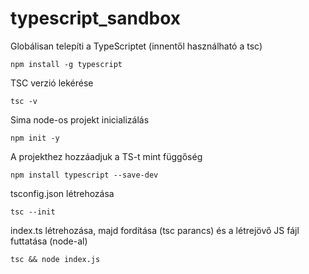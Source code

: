 # typescript_sandbox

Globálisan telepíti a TypeScriptet (innentől használható a tsc)

`npm install -g typescript`

TSC verzió lekérése

`tsc -v`

Sima node-os projekt inicializálás

`npm init -y`

A projekthez hozzáadjuk a TS-t mint függőség

`npm install typescript --save-dev`

tsconfig.json létrehozása

`tsc --init`

index.ts létrehozása, majd fordítása (tsc parancs) és a létrejövő JS fájl futtatása (node-al)

`tsc && node index.js`